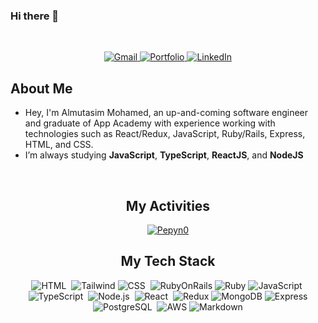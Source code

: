 ### Hi there 👋

<!--
**Almoe099/almoe099** is a ✨ _special_ ✨ repository because its `README.md` (this file) appears on your GitHub profile.

Here are some ideas to get you started:

- 🔭 I’m currently working on ...
- 🌱 I’m currently learning ...
- 👯 I’m looking to collaborate on ...
- 🤔 I’m looking for help with ...
- 💬 Ask me about ...
- 📫 How to reach me: ...
- 😄 Pronouns: ...
- ⚡ Fun fact: ...
-->

<br>



<p align="center">
  <a href="mailto:almoe099@gmail.com">
    <img src="https://img.shields.io/badge/Gmail-D14836?style=for-the-badge&logo=gmail&logoColor=white" alt="Gmail" />
  </a>

  <a href="[(https://almoe099.github.io/Portfolio/)](https://portfolio-rho-beige-98.vercel.app/)" target="_blank">
    <img src="https://img.shields.io/badge/Portfolio-%23000000.svg?style=for-the-badge&logo=firefox&logoColor=#FF7139"   
   alt="Portfolio"/>
  </a>

  <a href="https://www.linkedin.com/in/almutasim-mohamed-17464b2b2/">
    <img src="https://img.shields.io/badge/LinkedIn-0077B5?style=for-the-badge&logo=linkedin&logoColor=white" alt="LinkedIn" />
  </a>
</p>


<div>

  ## About Me

  - Hey, I'm Almutasim Mohamed, an up-and-coming software engineer and graduate of App Academy with experience working with technologies such as React/Redux, JavaScript, Ruby/Rails, Express, HTML, and CSS.
  -  I’m always studying **JavaScript**, **TypeScript**, **ReactJS**, and **NodeJS**

  <br>
  

</div>



<div align="center">
  
  ## My Activities
  
  <a href="https://github.com/Almoe099">
    <img align="center" alt="Pepyn0" src="https://github-readme-stats.vercel.app/api/top-langs/?username=Dominic5591&theme=midnight-purple&layout=compact&bg_color=0D1117&hide_border=true&count_private=true" />
  </a>
</div>


<div align="center">

  ## My Tech Stack

  ![HTML](https://img.shields.io/badge/HTML5-E34F26?style=for-the-badge&logo=html5&logoColor=white)&nbsp;
  ![Tailwind](https://img.shields.io/badge/Tailwind_CSS-38B2AC?style=for-the-badge&logo=tailwind-css&logoColor=white)
  ![CSS](https://img.shields.io/badge/CSS3-1572B6?style=for-the-badge&logo=css3&logoColor=white)&nbsp;
  ![RubyOnRails](https://img.shields.io/badge/Ruby_on_Rails-CC0000?style=for-the-badge&logo=ruby-on-rails&logoColor=white)
  ![Ruby](https://img.shields.io/badge/Ruby-CC342D?style=for-the-badge&logo=ruby&logoColor=white)
  ![JavaScript](https://img.shields.io/badge/JavaScript-323330?style=for-the-badge&logo=javascript&logoColor=F7DF1E)&nbsp;
  ![TypeScript](https://img.shields.io/badge/TypeScript-007ACC?style=for-the-badge&logo=typescript&logoColor=white)&nbsp;
  ![Node.js](https://img.shields.io/badge/Node.js-43853D?style=for-the-badge&logo=node.js&logoColor=white)&nbsp;
  ![React](https://img.shields.io/badge/React-20232A?style=for-the-badge&logo=react&logoColor=61DAFB)&nbsp;
  ![Redux](https://img.shields.io/badge/Redux-593D88?style=for-the-badge&logo=redux&logoColor=white)
  ![MongoDB](https://img.shields.io/badge/MongoDB-4EA94B?style=for-the-badge&logo=mongodb&logoColor=white)
  ![Express](https://img.shields.io/badge/Express.js-404D59?style=for-the-badge)
  ![PostgreSQL](https://img.shields.io/badge/PostgreSQL-316192?style=for-the-badge&logo=postgresql&logoColor=white)&nbsp;
  ![AWS](https://img.shields.io/badge/Amazon_AWS-232F3E?style=for-the-badge&logo=amazon-aws&logoColor=white)
  ![Markdown](https://img.shields.io/badge/Markdown-000000?style=for-the-badge&logo=markdown&logoColor=white)

</div>



<div>
